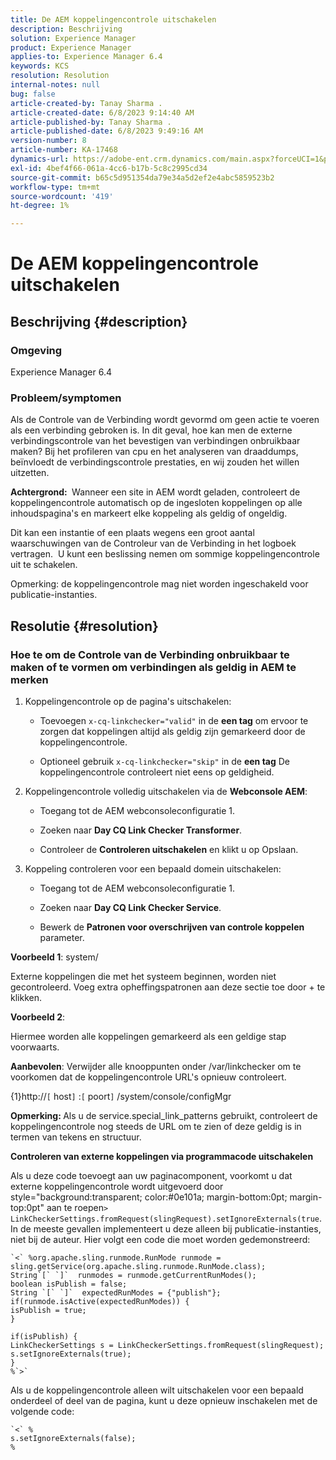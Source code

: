 ```yaml
---
title: De AEM koppelingencontrole uitschakelen
description: Beschrijving
solution: Experience Manager
product: Experience Manager
applies-to: Experience Manager 6.4
keywords: KCS
resolution: Resolution
internal-notes: null
bug: false
article-created-by: Tanay Sharma .
article-created-date: 6/8/2023 9:14:40 AM
article-published-by: Tanay Sharma .
article-published-date: 6/8/2023 9:49:16 AM
version-number: 8
article-number: KA-17468
dynamics-url: https://adobe-ent.crm.dynamics.com/main.aspx?forceUCI=1&pagetype=entityrecord&etn=knowledgearticle&id=f6afb8e1-dc05-ee11-8f6e-6045bd006b3d
exl-id: 4bef4f66-061a-4cc6-b17b-5c8c2995cd34
source-git-commit: b65c5d951354da79e34a5d2ef2e4abc5859523b2
workflow-type: tm+mt
source-wordcount: '419'
ht-degree: 1%

---
```


# De AEM koppelingencontrole uitschakelen

## Beschrijving {#description}


### <b>Omgeving</b>

Experience Manager 6.4



### <b>Probleem/symptomen</b>

Als de Controle van de Verbinding wordt gevormd om geen actie te voeren als een verbinding gebroken is. In dit geval, hoe kan men de externe verbindingscontrole van het bevestigen van verbindingen onbruikbaar maken? Bij het profileren van cpu en het analyseren van draaddumps, beïnvloedt de verbindingscontrole prestaties, en wij zouden het willen uitzetten.

<b>Achtergrond: </b> Wanneer een site in AEM wordt geladen, controleert de koppelingencontrole automatisch op de ingesloten koppelingen op alle inhoudspagina&#39;s en markeert elke koppeling als geldig of ongeldig.

Dit kan een instantie of een plaats wegens een groot aantal waarschuwingen van de Controleur van de Verbinding in het logboek vertragen.  U kunt een beslissing nemen om sommige koppelingencontrole uit te schakelen.

Opmerking: de koppelingencontrole mag niet worden ingeschakeld voor publicatie-instanties.


## Resolutie {#resolution}


### Hoe te om de Controle van de Verbinding onbruikbaar te maken of te vormen om verbindingen als geldig in AEM te merken

1. Koppelingencontrole op de pagina&#39;s uitschakelen:

   - Toevoegen `x-cq-linkchecker="valid"` in de <b>een tag</b> om ervoor te zorgen dat koppelingen altijd als geldig zijn gemarkeerd door de koppelingencontrole.


   - Optioneel gebruik `x-cq-linkchecker="skip"` in de <b>een tag</b> De koppelingencontrole controleert niet eens op geldigheid.
2. Koppelingencontrole volledig uitschakelen via de <b>Webconsole AEM</b>:
   - Toegang tot de AEM webconsoleconfiguratie 1.


   - Zoeken naar <b>Day CQ Link Checker Transformer</b>.


   - Controleer de <b>Controleren uitschakelen</b> en klikt u op Opslaan.
3. Koppeling controleren voor een bepaald domein uitschakelen:
   - Toegang tot de AEM webconsoleconfiguratie 1.


   - Zoeken naar <b>Day CQ Link Checker Service</b>.


   - Bewerk de <b>Patronen voor overschrijven van controle koppelen</b> parameter.


<b>Voorbeeld 1</b>: system/

Externe koppelingen die met het systeem beginnen, worden niet gecontroleerd. Voeg extra opheffingspatronen aan deze sectie toe door + te klikken.

<b>Voorbeeld 2</b>:

Hiermee worden alle koppelingen gemarkeerd als een geldige stap voorwaarts.

<b>Aanbevolen</b>: Verwijder alle knooppunten onder /var/linkchecker om te voorkomen dat de koppelingencontrole URL&#39;s opnieuw controleert.

{1}http://`[` host`]` :`[` poort`]` /system/console/configMgr

<b>Opmerking: </b>Als u de service.special_link_patterns gebruikt, controleert de koppelingencontrole nog steeds de URL om te zien of deze geldig is in termen van tekens en structuur.

<b>Controleren van externe koppelingen via programmacode uitschakelen</b>

Als u deze code toevoegt aan uw paginacomponent, voorkomt u dat externe koppelingencontrole wordt uitgevoerd door style=&quot;background:transparent; color:#0e101a; margin-bottom:0pt; margin-top:0pt&quot; aan te roepen`>` `LinkCheckerSettings.fromRequest(slingRequest).setIgnoreExternals(true`. In de meeste gevallen implementeert u deze alleen bij publicatie-instanties, niet bij de auteur. Hier volgt een code die moet worden gedemonstreerd:




```
`<` %org.apache.sling.runmode.RunMode runmode = sling.getService(org.apache.sling.runmode.RunMode.class);
String`[` `]`  runmodes = runmode.getCurrentRunModes();
boolean isPublish = false;
String `[` `]`  expectedRunModes = {"publish"};
if(runmode.isActive(expectedRunModes)) {
isPublish = true;
}

if(isPublish) {
LinkCheckerSettings s = LinkCheckerSettings.fromRequest(slingRequest);
s.setIgnoreExternals(true);
}
%`>`
```




Als u de koppelingencontrole alleen wilt uitschakelen voor een bepaald onderdeel of deel van de pagina, kunt u deze opnieuw inschakelen met de volgende code:


```
`<` %
s.setIgnoreExternals(false);
%
```
